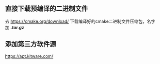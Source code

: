 ## 直接下载预编译的二进制文件
去 https://cmake.org/download/ 下载编译好的cmake二进制文件压缩包，名字加 ***.tar.gz***

## 添加第三方软件源
https://apt.kitware.com/
